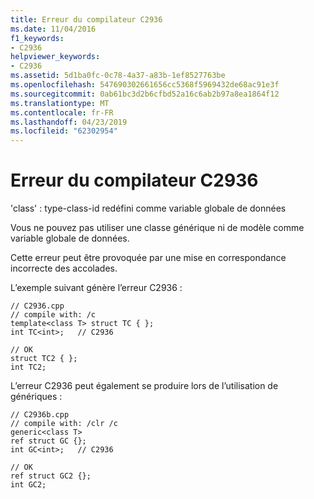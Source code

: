 ```yaml
---
title: Erreur du compilateur C2936
ms.date: 11/04/2016
f1_keywords:
- C2936
helpviewer_keywords:
- C2936
ms.assetid: 5d1ba0fc-0c78-4a37-a83b-1ef8527763be
ms.openlocfilehash: 547690302661656cc5368f5969432de68ac91e3f
ms.sourcegitcommit: 0ab61bc3d2b6cfbd52a16c6ab2b97a8ea1864f12
ms.translationtype: MT
ms.contentlocale: fr-FR
ms.lasthandoff: 04/23/2019
ms.locfileid: "62302954"
---
```

# <a name="compiler-error-c2936"></a>Erreur du compilateur C2936

'class' : type-class-id redéfini comme variable globale de données

Vous ne pouvez pas utiliser une classe générique ni de modèle comme variable globale de données.

Cette erreur peut être provoquée par une mise en correspondance incorrecte des accolades.

L’exemple suivant génère l’erreur C2936 :

```
// C2936.cpp
// compile with: /c
template<class T> struct TC { };
int TC<int>;   // C2936

// OK
struct TC2 { };
int TC2;
```

L’erreur C2936 peut également se produire lors de l’utilisation de génériques :

```
// C2936b.cpp
// compile with: /clr /c
generic<class T>
ref struct GC {};
int GC<int>;   // C2936

// OK
ref struct GC2 {};
int GC2;
```